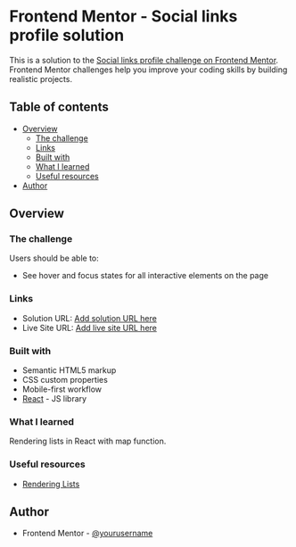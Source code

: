 # Frontend Mentor - Social links profile solution

This is a solution to the [Social links profile challenge on Frontend Mentor](https://www.frontendmentor.io/challenges/social-links-profile-UG32l9m6dQ). Frontend Mentor challenges help you improve your coding skills by building realistic projects.

## Table of contents

- [Overview](#overview)
  - [The challenge](#the-challenge)
  - [Links](#links)
  - [Built with](#built-with)
  - [What I learned](#what-i-learned)
  - [Useful resources](#useful-resources)
- [Author](#author)

## Overview

### The challenge

Users should be able to:

- See hover and focus states for all interactive elements on the page

### Links

- Solution URL: [Add solution URL here](https://github.com/bcasadei/social-links-profile)
- Live Site URL: [Add live site URL here](https://sociallinks-profile-challenge.netlify.app)

### Built with

- Semantic HTML5 markup
- CSS custom properties
- Mobile-first workflow
- [React](https://reactjs.org/) - JS library

### What I learned

Rendering lists in React with map function.

### Useful resources

- [Rendering Lists](https://react.dev/learn/rendering-lists)

## Author

- Frontend Mentor - [@yourusername](https://www.frontendmentor.io/profile/bcasadei)
